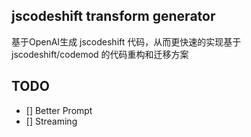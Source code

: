## jscodeshift transform generator

基于OpenAI生成 jscodeshift 代码，从而更快速的实现基于jscodeshift/codemod 的代码重构和迁移方案

## TODO

- [] Better Prompt
- [] Streaming
